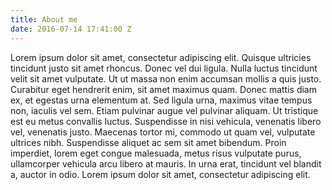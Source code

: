 ```yaml
---
title: About me
date: 2016-07-14 17:41:00 Z
---
```


Lorem ipsum dolor sit amet, consectetur adipiscing elit. Quisque ultricies tincidunt justo sit amet rhoncus. Donec vel dui ligula. Nulla luctus tincidunt velit sit amet vulputate. Ut ut massa non enim accumsan mollis a quis justo. Curabitur eget hendrerit enim, sit amet maximus quam. Donec mattis diam ex, et egestas urna elementum at. Sed ligula urna, maximus vitae tempus non, iaculis vel sem. Etiam pulvinar augue vel pulvinar aliquam. Ut tristique est eu metus convallis luctus. Suspendisse in nisi vehicula, venenatis libero vel, venenatis justo. Maecenas tortor mi, commodo ut quam vel, vulputate ultrices nibh. Suspendisse aliquet ac sem sit amet bibendum. Proin imperdiet, lorem eget congue malesuada, metus risus vulputate purus, ullamcorper vehicula arcu libero at mauris. In urna erat, tincidunt vel blandit a, auctor in odio. Lorem ipsum dolor sit amet, consectetur adipiscing elit.